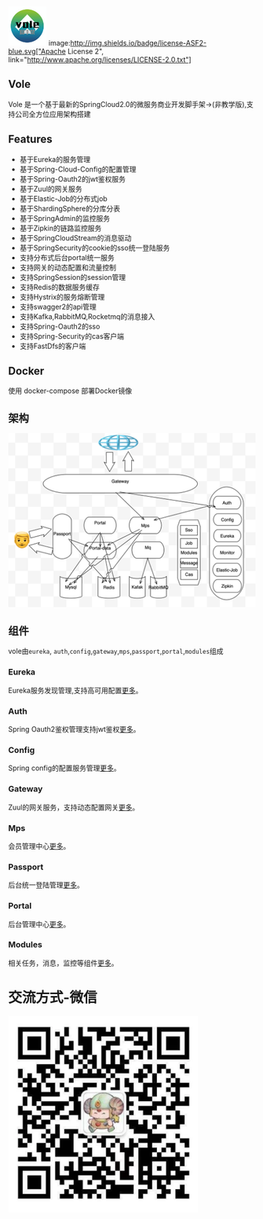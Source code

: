 <img src="./docs/images/logo.png" height=80></img>
image:http://img.shields.io/badge/license-ASF2-blue.svg["Apache License 2", link="http://www.apache.org/licenses/LICENSE-2.0.txt"]

Vole
-------
Vole 是一个基于最新的SpringCloud2.0的微服务商业开发脚手架->(非教学版),支持公司全方位应用架构搭建

## Features
* 基于Eureka的服务管理
* 基于Spring-Cloud-Config的配置管理
* 基于Spring-Oauth2的jwt鉴权服务
* 基于Zuul的网关服务
* 基于Elastic-Job的分布式job
* 基于ShardingSphere的分库分表
* 基于SpringAdmin的监控服务
* 基于Zipkin的链路监控服务
* 基于SpringCloudStream的消息驱动
* 基于SpringSecurity的cookie的sso统一登陆服务
* 支持分布式后台portal统一服务
* 支持网关的动态配置和流量控制
* 支持SpringSession的session管理
* 支持Redis的数据服务缓存
* 支持Hystrix的服务熔断管理
* 支持swagger2的api管理
* 支持Kafka,RabbitMQ,Rocketmq的消息接入
* 支持Spring-Oauth2的sso
* 支持Spring-Security的cas客户端
* 支持FastDfs的客户端


## Docker
使用 docker-compose 部署Docker镜像


## 架构
![](./docs/images/arch.png)


## 组件
vole由`eureka`, `auth`,`config`,`gateway`,`mps`,`passport`,`portal`,`modules`组成

### Eureka
Eureka服务发现管理,支持高可用配置[更多](./docs/eureka.md)。

### Auth
Spring Oauth2鉴权管理支持jwt鉴权[更多](./docs/auth.md)。

### Config
Spring config的配置服务管理[更多](./docs/config.md)。

### Gateway
Zuul的网关服务，支持动态配置网关[更多](./docs/gateway.md)。

### Mps
会员管理中心[更多](./docs/mps.md)。

### Passport
后台统一登陆管理[更多](./docs/passport.md)。

### Portal
后台管理中心[更多](./docs/portal.md)。

### Modules
相关任务，消息，监控等组件[更多](./docs/modules.md)。

# 交流方式-微信
<img src="./docs/images/wx.png" height=400></img>
